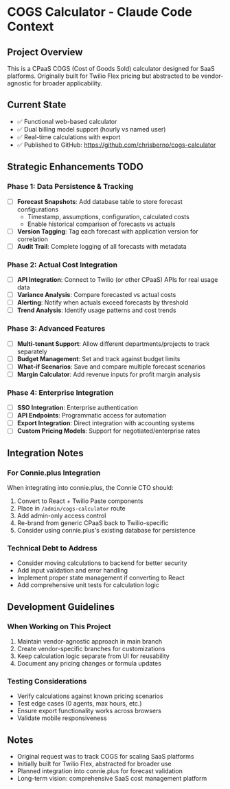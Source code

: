 # COGS Calculator - Claude Code Context

## Project Overview
This is a CPaaS COGS (Cost of Goods Sold) calculator designed for SaaS platforms. Originally built for Twilio Flex pricing but abstracted to be vendor-agnostic for broader applicability.

## Current State
- ✅ Functional web-based calculator
- ✅ Dual billing model support (hourly vs named user)
- ✅ Real-time calculations with export
- ✅ Published to GitHub: https://github.com/chrisberno/cogs-calculator

## Strategic Enhancements TODO

### Phase 1: Data Persistence & Tracking
- [ ] **Forecast Snapshots**: Add database table to store forecast configurations
  - Timestamp, assumptions, configuration, calculated costs
  - Enable historical comparison of forecasts vs actuals
- [ ] **Version Tagging**: Tag each forecast with application version for correlation
- [ ] **Audit Trail**: Complete logging of all forecasts with metadata

### Phase 2: Actual Cost Integration
- [ ] **API Integration**: Connect to Twilio (or other CPaaS) APIs for real usage data
- [ ] **Variance Analysis**: Compare forecasted vs actual costs
- [ ] **Alerting**: Notify when actuals exceed forecasts by threshold
- [ ] **Trend Analysis**: Identify usage patterns and cost trends

### Phase 3: Advanced Features
- [ ] **Multi-tenant Support**: Allow different departments/projects to track separately
- [ ] **Budget Management**: Set and track against budget limits
- [ ] **What-if Scenarios**: Save and compare multiple forecast scenarios
- [ ] **Margin Calculator**: Add revenue inputs for profit margin analysis

### Phase 4: Enterprise Integration
- [ ] **SSO Integration**: Enterprise authentication
- [ ] **API Endpoints**: Programmatic access for automation
- [ ] **Export Integration**: Direct integration with accounting systems
- [ ] **Custom Pricing Models**: Support for negotiated/enterprise rates

## Integration Notes

### For Connie.plus Integration
When integrating into connie.plus, the Connie CTO should:
1. Convert to React + Twilio Paste components
2. Place in `/admin/cogs-calculator` route
3. Add admin-only access control
4. Re-brand from generic CPaaS back to Twilio-specific
5. Consider using connie.plus's existing database for persistence

### Technical Debt to Address
- Consider moving calculations to backend for better security
- Add input validation and error handling
- Implement proper state management if converting to React
- Add comprehensive unit tests for calculation logic

## Development Guidelines

### When Working on This Project
1. Maintain vendor-agnostic approach in main branch
2. Create vendor-specific branches for customizations
3. Keep calculation logic separate from UI for reusability
4. Document any pricing changes or formula updates

### Testing Considerations
- Verify calculations against known pricing scenarios
- Test edge cases (0 agents, max hours, etc.)
- Ensure export functionality works across browsers
- Validate mobile responsiveness

## Notes
- Original request was to track COGS for scaling SaaS platforms
- Initially built for Twilio Flex, abstracted for broader use
- Planned integration into connie.plus for forecast validation
- Long-term vision: comprehensive SaaS cost management platform